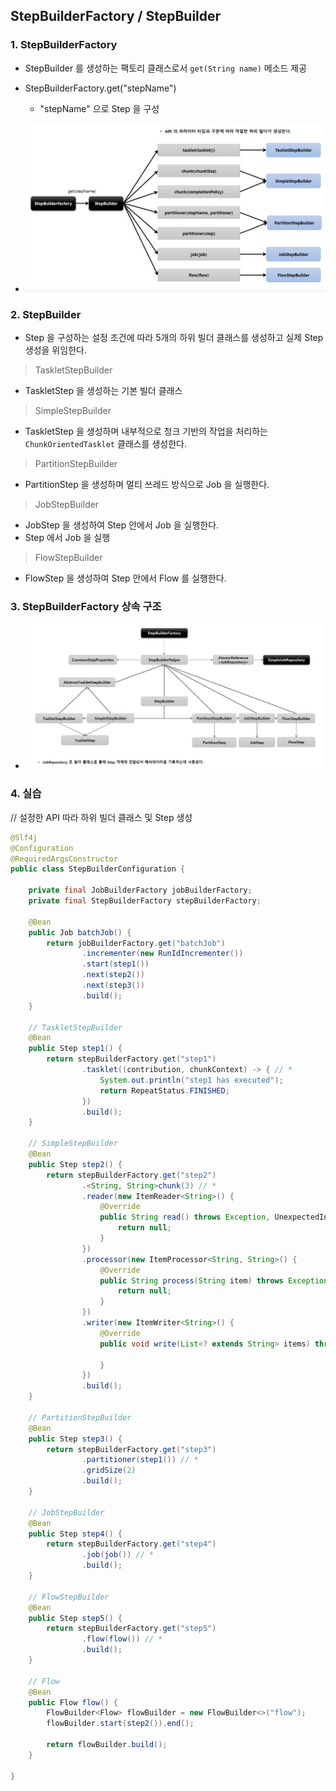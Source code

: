 ## StepBuilderFactory / StepBuilder

### 1. StepBuilderFactory

- StepBuilder 를 생성하는 팩토리 클래스로서 `get(String name)` 메소드 제공
- StepBuilderFactory.get("stepName")
    - "stepName" 으로 Step 을 구성

- ![img.png](image/img.png)

### 2. StepBuilder

- Step 을 구성하는 설정 조건에 따라 5개의 하위 빌더 클래스를 생성하고 실제 Step 생성을 위임한다.

> TaskletStepBuilder

- TaskletStep 을 생성하는 기본 빌더 클래스

> SimpleStepBuilder

- TaskletStep 을 생성하며 내부적으로 청크 기반의 작업을 처리하는 `ChunkOrientedTasklet` 클래스를 생성한다.

> PartitionStepBuilder

- PartitionStep 을 생성하며 멀티 쓰레드 방식으로 Job 을 실행한다.

> JobStepBuilder

- JobStep 을 생성하여 Step 안에서 Job 을 실행한다.
- Step 에서 Job 을 실행

> FlowStepBuilder

- FlowStep 을 생성하여 Step 안에서 Flow 를 실행한다.

### 3. StepBuilderFactory 상속 구조

- ![img1.png](image/img1.png)

### 4. 실습

// 설정한 API 따라 하위 빌더 클래스 및 Step 생성
````java
@Slf4j
@Configuration
@RequiredArgsConstructor
public class StepBuilderConfiguration {

    private final JobBuilderFactory jobBuilderFactory;
    private final StepBuilderFactory stepBuilderFactory;

    @Bean
    public Job batchJob() {
        return jobBuilderFactory.get("batchJob")
                .incrementer(new RunIdIncrementer())
                .start(step1())
                .next(step2())
                .next(step3())
                .build();
    }

    // TaskletStepBuilder
    @Bean
    public Step step1() {
        return stepBuilderFactory.get("step1")
                .tasklet((contribution, chunkContext) -> { // *
                    System.out.println("step1 has executed");
                    return RepeatStatus.FINISHED;
                })
                .build();
    }

    // SimpleStepBuilder
    @Bean
    public Step step2() {
        return stepBuilderFactory.get("step2")
                .<String, String>chunk(3) // *
                .reader(new ItemReader<String>() {
                    @Override
                    public String read() throws Exception, UnexpectedInputException, ParseException, NonTransientResourceException {
                        return null;
                    }
                })
                .processor(new ItemProcessor<String, String>() {
                    @Override
                    public String process(String item) throws Exception {
                        return null;
                    }
                })
                .writer(new ItemWriter<String>() {
                    @Override
                    public void write(List<? extends String> items) throws Exception {

                    }
                })
                .build();
    }

    // PartitionStepBuilder
    @Bean
    public Step step3() {
        return stepBuilderFactory.get("step3")
                .partitioner(step1()) // *
                .gridSize(2)
                .build();
    }

    // JobStepBuilder
    @Bean
    public Step step4() {
        return stepBuilderFactory.get("step4")
                .job(job()) // *
                .build();
    }

    // FlowStepBuilder
    @Bean
    public Step step5() {
        return stepBuilderFactory.get("step5")
                .flow(flow()) // *
                .build();
    }

    // Flow
    @Bean
    public Flow flow() {
        FlowBuilder<Flow> flowBuilder = new FlowBuilder<>("flow");
        flowBuilder.start(step2()).end();

        return flowBuilder.build();
    }

}
````
